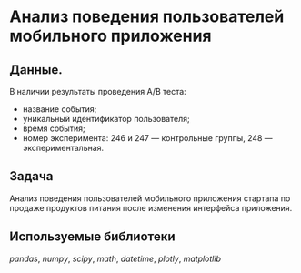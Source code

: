 # Анализ поведения пользователей мобильного приложения


## Данные.

В наличии результаты проведения А/В теста:

- название события;
- уникальный идентификатор пользователя;
- время события;
- номер эксперимента: 246 и 247 — контрольные группы,  248 — экспериментальная.

## Задача

Анализ поведения пользователей мобильного приложения стартапа по продаже продуктов питания после изменения интерфейса приложения.  

## Используемые библиотеки
*pandas*, *numpy*, *scipy*, *math*, *datetime*, *plotly*, *matplotlib*


